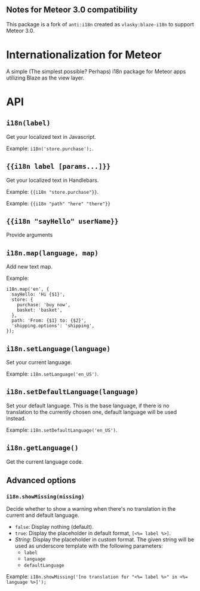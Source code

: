 Notes for Meteor 3.0 compatibility
----------------------------------

This package is a fork of `anti:i18n` created as `vlasky:blaze-i18n` to support Meteor 3.0.



# Internationalization for Meteor

A simple (The simplest possible? Perhaps) i18n package for Meteor apps utilizing Blaze as the view layer.

# API



## `i18n(label)`

Get your localized text in Javascript.

Example: `i18n('store.purchase');`.



## `{{i18n label [params...]}}`

Get your localized text in Handlebars.

Example: `{{i18n "store.purchase"}}`.

Example: `{{i18n "path" "here" "there"}}`

## `{{i18n "sayHello" userName}}`

Provide arguments


## `i18n.map(language, map)`

Add new text map.

Example:

    i18n.map('en', {
      sayHello: 'Hi {$1}',
      store: {
        purchase: 'buy now',
        basket: 'basket',
      },
      path: 'From: {$1} to: {$2}',
      'shipping.options': 'shipping',
    });


## `i18n.setLanguage(language)`

Set your current language.

Example: `i18n.setLanguage('en_US')`.



## `i18n.setDefaultLanguage(language)`

Set your default language. This is the base language, if there is no translation to the currently chosen one,
default language will be used instead.

Example: `i18n.setDefaultLanguage('en_US')`.



## `i18n.getLanguage()`

Get the current language code.

## Advanced options

### `i18n.showMissing(missing)`

Decide whether to show a warning when there's no translation in the current and default language.

- `false`: Display nothing (default).
- `true`: Display the placeholder in default format, `[<%= label %>]`.
- *String*: Display the placeholder in custom format. The given string will be used as underscore template with the following parameters:
    - `label`
    - `language`
    - `defaultLanguage`

Example: `i18n.showMissing('[no translation for "<%= label %>" in <%= language %>]');`






